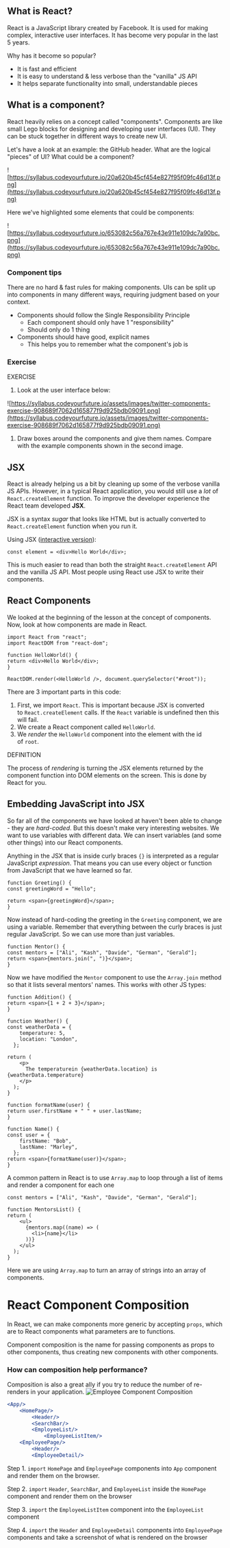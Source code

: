 ## What is React?

React is a JavaScript library created by Facebook. It is used for making complex, interactive user interfaces. It has become very popular in the last 5 years.

Why has it become so popular?

- It is fast and efficient
- It is easy to understand & less verbose than the "vanilla" JS API
- It helps separate functionality into small, understandable pieces

## What is a component?

React heavily relies on a concept called "components". Components are like small Lego blocks for designing and developing user interfaces (UI). They can be stuck together in different ways to create new UI.

Let's have a look at an example: the GitHub header. What are the logical "pieces" of UI? What could be a component?

![https://syllabus.codeyourfuture.io/20a620b45cf454e827f95f09fc46d13f.png](https://syllabus.codeyourfuture.io/20a620b45cf454e827f95f09fc46d13f.png)

Here we've highlighted some elements that could be components:

![https://syllabus.codeyourfuture.io/653082c56a767e43e911e109dc7a90bc.png](https://syllabus.codeyourfuture.io/653082c56a767e43e911e109dc7a90bc.png)

### Component tips

There are no hard & fast rules for making components. UIs can be split up into components in many different ways, requiring judgment based on your context.

- Components should follow the Single Responsibility Principle
  - Each component should only have 1 "responsibility"
  - Should only do 1 thing
- Components should have good, explicit names
  - This helps you to remember what the component's job is

### Exercise

EXERCISE

1. Look at the user interface below:

![https://syllabus.codeyourfuture.io/assets/images/twitter-components-exercise-908689f7062d165877f9d925bdb09091.png](https://syllabus.codeyourfuture.io/assets/images/twitter-components-exercise-908689f7062d165877f9d925bdb09091.png)

1. Draw boxes around the components and give them names. Compare with the example components shown in the second image.

## JSX[](https://syllabus.codeyourfuture.io/react/week-1/lesson#jsx)

React is already helping us a bit by cleaning up some of the verbose vanilla JS APIs. However, in a typical React application, you would still use a *lot* of `React.createElement` function. To improve the developer experience the React team developed **JSX**.

JSX is a syntax *sugar* that looks like HTML but is actually converted to `React.createElement` function when you run it.

Using JSX ([interactive version](https://jsbin.com/rideris/edit?html,output)):

```
const element = <div>Hello World</div>;

```

This is much easier to read than both the straight `React.createElement` API and the vanilla JS API. Most people using React use JSX to write their components.

## React Components

We looked at the beginning of the lesson at the concept of components. Now, look at how components are made in React.

```
import React from "react";
import ReactDOM from "react-dom";

function HelloWorld() {
return <div>Hello World</div>;
}

ReactDOM.render(<HelloWorld />, document.querySelector("#root"));

```

There are 3 important parts in this code:

1. First, we import `React`. This is important because JSX is converted to `React.createElement` calls. If the `React` variable is undefined then this will fail.
2. We create a React component called `HelloWorld`.
3. We *render* the `HelloWorld` component into the element with the id of `root`.

DEFINITION

The process of *rendering* is turning the JSX elements returned by the component function into DOM elements on the screen. This is done by React for you.

## Embedding JavaScript into JSX

So far all of the components we have looked at haven't been able to change - they are *hard-coded*. But this doesn't make very interesting websites. We want to use variables with different data. We can insert variables (and some other things) into our React components.

Anything in the JSX that is inside curly braces `{}` is interpreted as a regular JavaScript *expression*. That means you can use every object or function from JavaScript that we have learned so far.

```
function Greeting() {
const greetingWord = "Hello";

return <span>{greetingWord}</span>;
}

```

Now instead of hard-coding the greeting in the `Greeting` component, we are using a variable. Remember that everything between the curly braces is just regular JavaScript. So we can use more than just variables.

```
function Mentor() {
const mentors = ["Ali", "Kash", "Davide", "German", "Gerald"];
return <span>{mentors.join(", ")}</span>;
}

```

Now we have modified the `Mentor` component to use the `Array.join` method so that it lists several mentors' names. This works with other JS types:

```
function Addition() {
return <span>{1 + 2 + 3}</span>;
}

```

```
function Weather() {
const weatherData = {
    temperature: 5,
    location: "London",
  };

return (
    <p>
      The temperaturein {weatherData.location} is {weatherData.temperature}
    </p>
  );
}

```

```
function formatName(user) {
return user.firstName + " " + user.lastName;
}

function Name() {
const user = {
    firstName: "Bob",
    lastName: "Marley",
  };
return <span>{formatName(user)}</span>;
}

```

A common pattern in React is to use `Array.map` to loop through a list of items and render a component for each one

```
const mentors = ["Ali", "Kash", "Davide", "German", "Gerald"];

function MentorsList() {
return (
    <ul>
      {mentors.map((name) => (
        <li>{name}</li>
      ))}
    </ul>
  );
}

```

Here we are using `Array.map` to turn an array of strings into an array of components.

# React Component Composition

In React, we can make components more generic by accepting `props`, which are to React components what parameters are to functions.

Component composition is the name for passing components as props to other components, thus creating new components with other components.

### How can composition help performance?

Composition is also a great ally if you try to reduce the number of re-renders in your application.
![Employee Component Composition](/week-3/employee-component-flow-chart.png)

```jsx
<App/>
	<HomePage/>
		<Header/>
		<SearchBar/>
		<EmployeeList/>
			<EmployeeListItem/>
	<EmployeePage/>
		<Header/>
		<EmployeeDetail/>
```

Step 1. `import` `HomePage` and `EmployeePage` components into `App` component and render them on the browser.

Step 2. `import` `Header`, `SearchBar`, and `EmployeeList` inside the `HomePage` component and render them on the browser

Step 3. `import` the `EmployeeListItem` component into the `EmployeeList` component

Step 4. `import` the `Header` and `EmployeeDetail` components into `EmployeePage` components and take a screenshot of what is rendered on the browser
